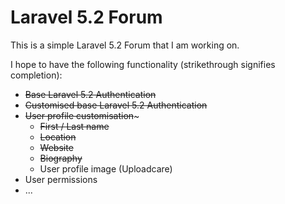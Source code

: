 # Laravel 5.2 Forum

This is a simple Laravel 5.2 Forum that I am working on.

I hope to have the following functionality (strikethrough signifies completion):
- ~~Base Laravel 5.2 Authentication~~
- ~~Customised base Laravel 5.2 Authentication~~
- ~~User profile customisation~~~
  - ~~First / Last name~~
  - ~~Location~~
  - ~~Website~~
  - ~~Biography~~
  - User profile image (Uploadcare)
- User permissions
- ...
